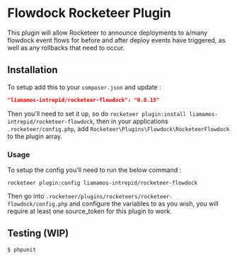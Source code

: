# Flowdock Rocketeer Plugin

This plugin will allow Rocketeer to announce deployments to a/many flowdock event flows for before and after deploy
events have triggered, as well as any rollbacks that need to occur.

## Installation

To setup add this to your `composer.json` and update :

```json
"liamamos-intrepid/rocketeer-flowdock": "0.0.15"
```

Then you'll need to set it up, so do `rocketeer plugin:install liamamos-intrepid/rocketeer-flowdock`, then in your
applications `.rocketeer/config.php`, add `Rocketeer\Plugins\Flowdock\RocketeerFlowdock` to the plugin array.

### Usage
To setup the config you'll need to run the below command :

```
rocketeer plugin:config liamamos-intrepid/rocketeer-flowdock
```

Then go into `.rocketeer/plugins/rocketeers/rocketeer-flowdock/config.php` and configure the variables to as you wish,
you will require at least one source_token for this plugin to work.

## Testing (WIP)

```bash
$ phpunit
```